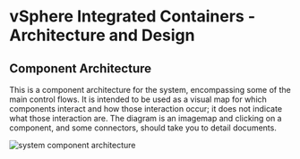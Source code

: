 # vSphere Integrated Containers - Architecture and Design

## Component Architecture

This is a component architecture for the system, encompassing some of the main control flows. It is intended to be used as a visual map for which components interact and how those interaction occur; it does not indicate what those interaction are. The diagram is an imagemap and clicking on a component, and some connectors, should take you to detail documents.

![system component architecture](https://github.com/vmware/vic/blob/master/doc/design/component_architecture.svg)
